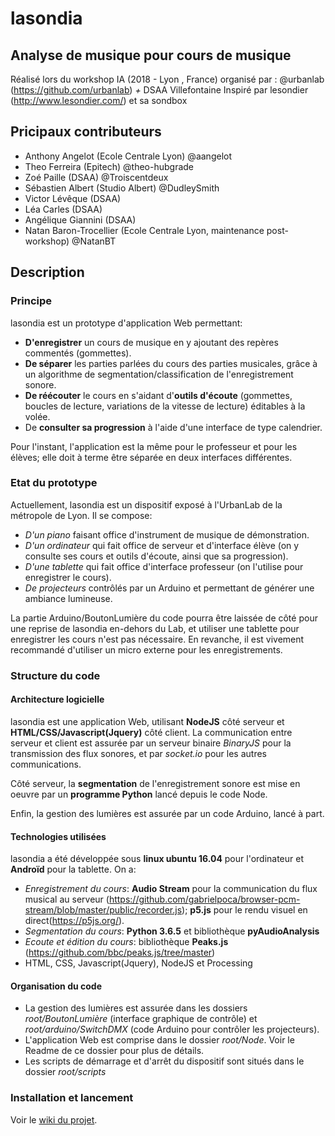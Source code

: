 # lasondia
## Analyse de musique pour cours de musique

Réalisé lors du workshop IA (2018 - Lyon , France) organisé par : @urbanlab (https://github.com/urbanlab) *+* DSAA Villefontaine
Inspiré par lesondier (http://www.lesondier.com/) et sa sondbox

## Pricipaux contributeurs
- Anthony Angelot (Ecole Centrale Lyon) @aangelot
- Theo Ferreira (Epitech) @theo-hubgrade
- Zoé Paille (DSAA) @Troiscentdeux
- Sébastien Albert (Studio Albert) @DudleySmith
- Victor Lévêque (DSAA)
- Léa Carles (DSAA)
- Angélique Giannini (DSAA)
- Natan Baron-Trocellier (Ecole Centrale Lyon, maintenance post-workshop) @NatanBT

## Description

### Principe
lasondia est un prototype d'application Web permettant:

- **D'enregistrer** un cours de musique en y ajoutant des repères commentés (gommettes).
- **De séparer** les parties parlées du cours des parties musicales, grâce à un algorithme de segmentation/classification de l'enregistrement sonore.
- **De réécouter** le cours en s'aidant d'**outils d'écoute** (gommettes, boucles de lecture, variations de la vitesse de lecture) éditables à la volée.
- De **consulter sa progression** à l'aide d'une interface de type calendrier.

Pour l'instant, l'application est la même pour le professeur et pour les élèves; elle doit à terme être séparée en deux interfaces différentes.

### Etat du prototype
Actuellement, lasondia est un dispositif exposé à l'UrbanLab de la métropole de Lyon. Il se compose:

- *D'un piano* faisant office d'instrument de musique de démonstration.
- *D'un ordinateur* qui fait office de serveur et d'interface élève (on y consulte ses cours et outils d'écoute, ainsi que sa progression).
- *D'une tablette* qui fait office d'interface professeur (on l'utilise pour enregistrer le cours).
- *De projecteurs* contrôlés par un Arduino et permettant de générer une ambiance lumineuse.

La partie Arduino/BoutonLumière du code pourra être laissée de côté pour une reprise de lasondia en-dehors du Lab, et utiliser une tablette pour enregistrer les cours n'est pas nécessaire. En revanche, il est vivement recommandé d'utiliser un micro externe pour les enregistrements.

### Structure du code

#### Architecture logicielle
lasondia est une application Web, utilisant **NodeJS** côté serveur et **HTML/CSS/Javascript(Jquery)** côté client. La communication entre serveur et client est assurée par un serveur binaire *BinaryJS* pour la transmission des flux sonores, et par *socket.io* pour les autres communications.

Côté serveur, la **segmentation** de l'enregistrement sonore est mise en oeuvre par un **programme Python** lancé depuis le code Node.

Enfin, la gestion des lumières est assurée par un code Arduino, lancé à part.

#### Technologies utilisées
lasondia a été développée sous **linux ubuntu 16.04** pour l'ordinateur et **Androïd** pour la tablette. On a:

- *Enregistrement du cours*: **Audio Stream** pour la communication du flux musical au serveur (https://github.com/gabrielpoca/browser-pcm-stream/blob/master/public/recorder.js); **p5.js** pour le rendu visuel en direct(https://p5js.org/).
- *Segmentation du cours*: **Python 3.6.5** et bibliothèque **pyAudioAnalysis**
- *Ecoute et édition du cours*: bibliothèque **Peaks.js** (https://github.com/bbc/peaks.js/tree/master)
- HTML, CSS, Javascript(Jquery), NodeJS et Processing

#### Organisation du code
- La gestion des lumières est assurée dans les dossiers *root/BoutonLumière* (interface graphique de contrôle) et *root/arduino/SwitchDMX* (code Arduino pour contrôler les projecteurs).
- L'application Web est comprise dans le dossier *root/Node*. Voir le Readme de ce dossier pour plus de détails.
- Les scripts de démarrage et d'arrêt du dispositif sont situés dans le dossier *root/scripts*


### Installation et lancement
Voir le [wiki du projet](https://github.com/urbanlab/lasondia/wiki).
